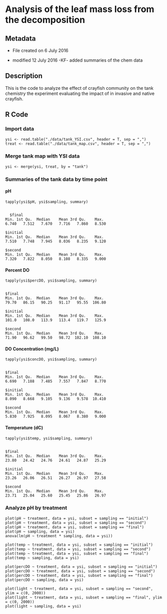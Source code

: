 # Analysis of the leaf mass loss from the decomposition 

## Metadata

* File created on 6 July 2016

* modified 12 July 2016 -KF- added summaries of the chem data

## Description

This is the code to analyze the effect of crayfish community on the tank chemistry the experiment evaluating the impact of in invasive and native crayfish.

## R Code

### Import data

    ysi <- read.table("./data/tank_YSI.csv", header = T, sep = ",")
    treat <- read.table("./data/tank_map.csv", header = T, sep = ",")

### Merge tank map with YSI data

    ysi <- merge(ysi, treat, by = "tank")

### Summaries of the tank data by time point

#### pH

    tapply(ysi$pH, ysi$sampling, summary)

~~~~
  
  $final
Min. 1st Qu.  Median    Mean 3rd Qu.    Max. 
6.740   7.512   7.670   7.716   7.860   8.530 

$initial
Min. 1st Qu.  Median    Mean 3rd Qu.    Max. 
7.510   7.748   7.945   8.036   8.235   9.120 

$second
Min. 1st Qu.  Median    Mean 3rd Qu.    Max. 
7.320   7.822   8.050   8.108   8.335   9.000 

~~~~
  
#### Percent DO
  
    tapply(ysi$percDO, ysi$sampling, summary)

~~~~

$final
Min. 1st Qu.  Median    Mean 3rd Qu.    Max. 
79.70   86.15   90.25   91.17   95.55  106.80 

$initial
Min. 1st Qu.  Median    Mean 3rd Qu.    Max. 
101.0   108.0   113.9   113.4   119.7   125.9 

$second
Min. 1st Qu.  Median    Mean 3rd Qu.    Max. 
71.90   96.62   99.50   98.72  102.10  108.10 

~~~~
  
#### DO Concentration (mg/L)
  
    tapply(ysi$concDO, ysi$sampling, summary)

~~~~
  
$final
Min. 1st Qu.  Median    Mean 3rd Qu.    Max. 
6.690   7.188   7.485   7.557   7.847   8.770 

$initial
Min. 1st Qu.  Median    Mean 3rd Qu.    Max. 
8.090   8.668   9.105   9.136   9.578  10.410 

$second
Min. 1st Qu.  Median    Mean 3rd Qu.    Max. 
5.830   7.925   8.095   8.067   8.380   9.000 

~~~~
  
#### Temperature (dC)
  
    tapply(ysi$temp, ysi$sampling, summary)

~~~~
  
$final
Min. 1st Qu.  Median    Mean 3rd Qu.    Max. 
23.80   24.42   24.76   24.61   24.87   25.29 

$initial
Min. 1st Qu.  Median    Mean 3rd Qu.    Max. 
23.26   26.06   26.51   26.27   26.97   27.58 

$second
Min. 1st Qu.  Median    Mean 3rd Qu.    Max. 
23.71   25.04   25.60   25.45   25.86   26.97 

~~~~


### Analyze pH by treatment

    plot(pH ~ treatment, data = ysi, subset = sampling == "initial")
    plot(pH ~ treatment, data = ysi, subset = sampling == "second")
    plot(pH ~ treatment, data = ysi, subset = sampling == "final")
    plot(pH ~ sampling, data = ysi)
    anova(lm(pH ~ treatment * sampling, data = ysi))

    plot(temp ~ treatment, data = ysi, subset = sampling == "initial")
    plot(temp ~ treatment, data = ysi, subset = sampling == "second")
    plot(temp ~ treatment, data = ysi, subset = sampling == "final")
    plot(temp ~ sampling, data = ysi)

    plot(percDO ~ treatment, data = ysi, subset = sampling == "initial")
    plot(percDO ~ treatment, data = ysi, subset = sampling == "second")
    plot(percDO ~ treatment, data = ysi, subset = sampling == "final")
    plot(percDO ~ sampling, data = ysi)

    plot(light ~ treatment, data = ysi, subset = sampling == "second", ylim = c(0, 2000))
    plot(light ~ treatment, data = ysi, subset = sampling == "final", ylim = c(0, 2000))
    plot(light ~ sampling, data = ysi)
